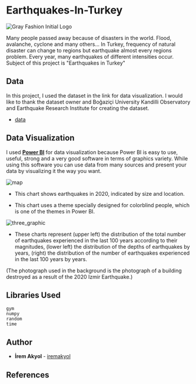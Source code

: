 # Earthquakes-In-Turkey
 
![Gray Fashion Initial Logo](https://user-images.githubusercontent.com/69118634/151250831-d218b3d4-b224-41e8-9cf5-2b087c5b83c6.gif)
 
Many people passed away because of disasters in the world. Flood, avalanche, cyclone and many others... In Turkey, frequency of natural disaster can change to regions but earthquake almost every regions problem. Every year, many earthquakes of different intensities occur. Subject of this project is "Earthquakes in Turkey" 

## Data

In this project, I used the dataset in the link for data visualization. I would like to thank the dataset owner and Boğaziçi University Kandilli Observatory and Earthquake Research Institute for creating the dataset. 

 - [data](https://www.kaggle.com/atasaygin/turkey-earthquakes-19152021)    


## Data Visualization

I used [**Power BI**](https://powerbi.microsoft.com/en-us/desktop/) for data visualization because Power BI is easy to use, useful, strong and a very good software in terms of graphics variety. While using this software you can use data from many sources and present your data by visualizing it the way you want. 

![map](https://user-images.githubusercontent.com/69118634/151245965-5bb2acfc-9a9c-4970-ba1f-3f9944825ce7.JPG)

- This chart shows earthquakes in 2020, indicated by size and location. 

- This chart uses a theme specially designed for colorblind people, which is one of the themes in Power BI. 

![three_graphic](https://user-images.githubusercontent.com/69118634/151246026-b2bab686-e0cd-4e11-ab3d-a1704a4d3b85.JPG)

- These charts represent (upper left) the distribution of the total number of earthquakes experienced in the last 100 years according to their magnitudes, (lower left) the distribution of the depths of earthquakes by years, (right) the distribution of the number of earthquakes experienced in the last 100 years by years. 

(The photograph used in the background is the photograph of a building destroyed as a result of the 2020 Izmir Earthquake.)

## Libraries Used

    gym
    numpy
    random
    time
    
## Author

-   **İrem Akyol**  - [iremakyol](https://github.com/lastirembender)    
    
## References   

